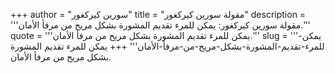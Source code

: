 +++
author = "سورين كيركغور"
title = "مقولة سورين كيركغور"
description = '''مقولة سورين كيركغور: يمكن للمرء تقديم المشورة بشكل مريح من مرفأ الأمان.'''
quote = '''يمكن للمرء تقديم المشورة بشكل مريح من مرفأ الأمان.'''
slug = '''يمكن-للمرء-تقديم-المشورة-بشكل-مريح-من-مرفأ-الأمان'''
+++
يمكن للمرء تقديم المشورة بشكل مريح من مرفأ الأمان.
